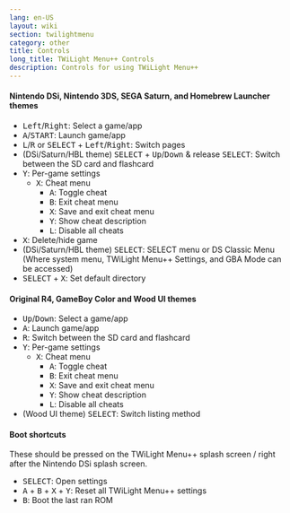 ```yaml
---
lang: en-US
layout: wiki
section: twilightmenu
category: other
title: Controls
long_title: TWiLight Menu++ Controls
description: Controls for using TWiLight Menu++
---
```


#### Nintendo DSi, Nintendo 3DS, SEGA Saturn, and Homebrew Launcher themes
- <kbd>Left</kbd>/<kbd>Right</kbd>: Select a game/app
- <kbd class="face">A</kbd>/<kbd>START</kbd>: Launch game/app
- <kbd class="l">L</kbd>/<kbd class="r">R</kbd> or <kbd>SELECT</kbd> + <kbd>Left</kbd>/<kbd>Right</kbd>: Switch pages
- (DSi/Saturn/HBL theme) <kbd>SELECT</kbd> + <kbd>Up</kbd>/<kbd>Down</kbd> & release <kbd>SELECT</kbd>: Switch between the SD card and flashcard
- <kbd class="face">Y</kbd>: Per-game settings
    - <kbd class="face">X</kbd>: Cheat menu
        - <kbd class="face">A</kbd>: Toggle cheat
        - <kbd class="face">B</kbd>: Exit cheat menu
        - <kbd class="face">X</kbd>: Save and exit cheat menu
        - <kbd class="face">Y</kbd>: Show cheat description
        - <kbd class="l">L</kbd>: Disable all cheats
- <kbd class="face">X</kbd>: Delete/hide game
- (DSi/Saturn/HBL theme) <kbd>SELECT</kbd>: SELECT menu or DS Classic Menu (Where system menu, TWiLight Menu++ Settings, and GBA Mode can be accessed)
- <kbd>SELECT</kbd> + <kbd class="face">X</kbd>: Set default directory

#### Original R4, GameBoy Color and Wood UI themes
- <kbd>Up</kbd>/<kbd>Down</kbd>: Select a game/app
- <kbd class="face">A</kbd>: Launch game/app
- <kbd class="r">R</kbd>: Switch between the SD card and flashcard
- <kbd class="face">Y</kbd>: Per-game settings
    - <kbd class="face">X</kbd>: Cheat menu
        - <kbd class="face">A</kbd>: Toggle cheat
        - <kbd class="face">B</kbd>: Exit cheat menu
        - <kbd class="face">X</kbd>: Save and exit cheat menu
        - <kbd class="face">Y</kbd>: Show cheat description
        - <kbd class="l">L</kbd>: Disable all cheats
- (Wood UI theme) <kbd>SELECT</kbd>: Switch listing method

#### Boot shortcuts
These should be pressed on the TWiLight Menu++ splash screen / right after the Nintendo DSi splash screen.

- <kbd>SELECT</kbd>: Open settings
- <kbd class="face">A</kbd> + <kbd class="face">B</kbd> + <kbd class="face">X</kbd> + <kbd class="face">Y</kbd>: Reset all TWiLight Menu++ settings
- <kbd class="face">B</kbd>: Boot the last ran ROM

